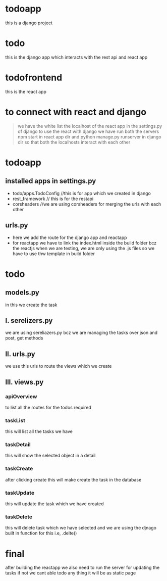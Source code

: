 # todoapp
this is a django project
# todo
this is the django app which interacts with the rest api and react app
# todofrontend
this is the react app
# to connect with react and django
>we have the white list the localhost of the react app in the settings.py of django
>to use the react with django we have run both the servers npm start in react app dir and python manage.py runserver in django dir so that both the localhosts interact with each other
# todoapp
## installed apps in settings.py
- todo/apps.TodoConfig //this is for app which we created in django
- rest_framework // this is for the restapi
- corsheaders //we are using corsheaders for merging the urls with each other
## urls.py
- here we add the route for the django app and reactapp 
- for reactapp we have to link the index.html inside the build folder bcz the reactjs when we are testing, we are only using the .js files so we have to use thw template in build folder
# todo
## models.py 
in this we create the task
## l. serelizers.py
we are using sereliazers.py bcz we are managing the tasks over json and post, get methods
## ll. urls.py
we use this urls to route the views which we create
## lll. views.py
### apiOverview
to list all the routes for the todos required
### taskList
this will list all the tasks we have
### taskDetail
this will show the selected object in a detail
### taskCreate
after clicking create this will make create the task in the database
### taskUpdate
this will update the task which we have created
### taskDelete
this will delete task which we have selected and we are using the djnago built in function for this i.e, .delte()

# final
after building the reactapp we also need to run the server for updating the tasks if not we cant able todo any thing it will be as static page
